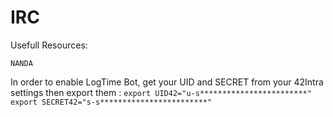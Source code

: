 # IRC

Usefull Resources:

    NANDA

In order to enable LogTime Bot, get your UID and SECRET from your 42Intra settings then export them :
`export UID42="u-s************************"`
`export SECRET42="s-s************************"`